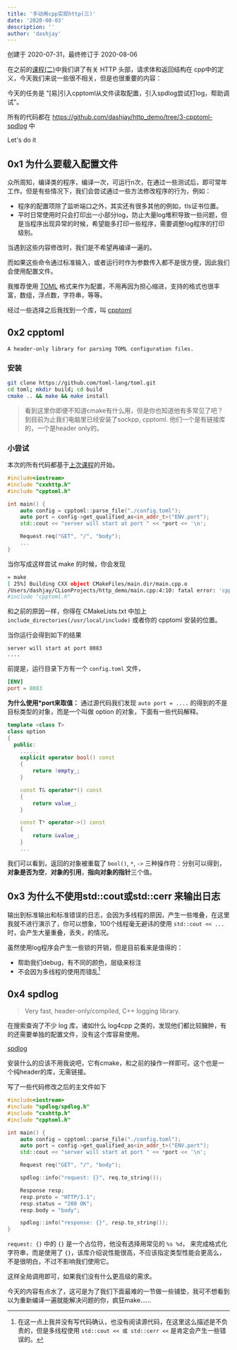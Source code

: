 ```yaml
---
title: '手动用cpp实现http(三)'
date: '2020-08-03'
description: ''
author: 'dashjay'
---
```


创建于 2020-07-31，最终修订于 2020-08-06

在之前的[课程(二)](https://github.com/dashjay/http_demo/tree/2-http-request-response)中我们讲了有关 HTTP 头部，请求体和返回结构在 cpp中的定义，今天我们来说一些很不相关，但是也很重要的内容：

今天的任务是 "[易]引入cpptoml从文件读取配置，引入spdlog尝试打log，帮助调试"。

所有的代码都在 <https://github.com/dashjay/http_demo/tree/3-cpptoml-spdlog> 中

Let's do it

## 0x1 为什么要载入配置文件

众所周知，编译类的程序，编译一次，可运行n次，在通过一些测试后，即可常年工作。但是有些情况下，我们会尝试通过一些方法修改程序的行为，例如：

- 程序的配置项除了监听端口之外，其实还有很多其他的例如，tls证书位置。
- 平时日常使用时只会打印出一小部分log，防止大量log堆积导致一些问题，但是当程序出现异常的时候，希望能多打印一些程序，需要调整log程序的打印级别。

当遇到这些内容修改时，我们是不希望再编译一遍的。

而如果这些命令通过标准输入，或者运行时作为参数传入都不是很方便，因此我们会使用配置文件。

我推荐使用 [TOML](https://github.com/toml-lang/toml) 格式来作为配置，不用再因为担心缩进，支持的格式也很丰富，数组，浮点数，字符串，等等。

经过一些选择之后我找到一个库，叫 [cpptoml](https://github.com/skystrife/cpptoml)

## 0x2 cpptoml

`A header-only library for parsing TOML configuration files.`

### 安装

```bash
git clone https://github.com/toml-lang/toml.git
cd toml; mkdir build; cd build
cmake .. && make && make install
```

> 看到这里你即便不知道cmake有什么用，但是你也知道他有多常见了吧？
> 到目前为止我们电脑里已经安装了sockpp, cpptoml. 他们一个是有链接库的，一个是header only的。

### 小尝试

本次的所有代码都基于[上次课程](https://github.com/dashjay/http_demo/tree/master/2-http-request-response)的开始。

```cpp
#include<iostream>
#include "cxxhttp.h"
#include "cpptoml.h"

int main() {
    auto config = cpptoml::parse_file("./config.toml");
    auto port = config->get_qualified_as<in_addr_t>("ENV.port");
    std::cout << "server will start at port " << *port << '\n';

    Request req("GET", "/", "body");
    ...
}
```

当你写成这样尝试 make 的时候，你会发现

```bash
» make
[ 25%] Building CXX object CMakeFiles/main.dir/main.cpp.o
/Users/dashjay/CLionProjects/http_demo/main.cpp:4:10: fatal error: 'cpptoml.h' file not found
#include "cpptoml.h"
```

和之前的原因一样，你得在 CMakeLists.txt 中加上 `include_directories(/usr/local/include)` 或者你的 cpptoml 安装的位置。

当你运行会得到如下的结果

```text
server will start at port 8083
....
```

前提是，运行目录下方有一个 `config.toml` 文件，

```toml
[ENV]
port = 8083
```

**为什么使用*port来取值：** 通过源代码我们发现 `auto port = ....` 的得到的不是目标类型的对象，而是一个叫做 option 的对象，下面有一些代码解释。

```cpp
template <class T>
class option
{
  public:
    ......  
    explicit operator bool() const
    {
        return !empty_;
    }

    const T& operator*() const
    {
        return value_;
    }

    const T* operator->() const
    {
        return &value_;
    }
    ...
```

我们可以看到，返回的对象被重载了 `bool()`, `*`, `->` 三种操作符：分别可以得到， **对象是否为空**，**对象的引用**，**指向对象的指针**三个值。

## 0x3 为什么不使用std::cout或std::cerr 来输出日志

输出到标准输出和标准错误的日志，会因为多线程的原因，产生一些堆叠，在这里我就不进行演示了，你可以想象，100个线程毫无避讳的使用 `std::cout << ...` 时，会产生大量重叠，丢失，的情况。

虽然使用log程序会产生一些锁的开销，但是目前看来是值得的：

- 帮助我们debug，有不同的颜色，层级来标注
- 不会因为多线程的使用而错乱[^1]

## 0x4 spdlog

> Very fast, header-only/compiled, C++ logging library.

在搜索查询了不少 log 库，诸如什么 log4cpp 之类的，发现他们都比较臃肿，有的还需要单独的配置文件，没有这个库容易使用。

[spdlog](https://github.com/gabime/spdlog)

安装什么的应该不用我说吧，它有cmake，和之前的操作一样即可。这个也是一个纯header的库，无需链接。

写了一些代码修改之后的主文件如下

```cpp
#include<iostream>
#include "spdlog/spdlog.h"
#include "cxxhttp.h"
#include "cpptoml.h"

int main() {
    auto config = cpptoml::parse_file("./config.toml");
    auto port = config->get_qualified_as<in_addr_t>("ENV.port");
    std::cout << "server will start at port " << *port << '\n';

    Request req("GET", "/", "body");

    spdlog::info("request: {}", req.to_string());

    Response resp;
    resp.proto = "HTTP/1.1";
    resp.status = "200 OK";
    resp.body = "body";

    spdlog::info("response: {}", resp.to_string());
}
```

`request: {}` 中的 `{}` 是一个占位符，他没有选择用常见的 `%s %d`， 来完成格式化字符串，而是使用了 `{}`，该库介绍说性能很高，不应该指定类型性能会更高么，不是很明白，不过不影响我们使用它。

这样全局调用即可，如果我们没有什么更高级的需求。

今天的内容有点水了，这可是为了我们下面最难的一节做一些铺垫，我可不想看到以为重新编译一遍就能解决问题的你，疯狂make……

[^1]: 在这一点上我并没有写代码确认，也没有阅读源代码，在这里这么描述是不负责的，但是多线程使用 `std::cout << 或 std::cerr <<` 是肯定会产生一些错误的。
